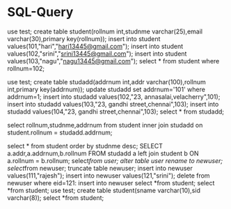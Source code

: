 # SQL-Query

use test;
create table student(rollnum int,studnme varchar(25),email varchar(30),primary key(rollnum));
insert into student values(101,"hari","hari13445@gmail.com");
insert into student values(102,"srini","srini13445@gmail.com");
insert into student values(103,"nagu","nagu13445@gmail.com");
select * from student where rollnum=102;

use test;
create table studadd(addrnum int,addr varchar(100),rollnum int,primary key(addrnum));
update  studadd set addrnum='101' where addrnum=1;
insert into studadd values(102,"23, annasalai,velacherry",101);
insert into studadd values(103,"23, gandhi street,chennai",103);
insert into studadd values(104,"23, gandhi street,chennai",103);
select * from studadd;

select rollnum,studnme,addrnum 
from student 
inner join studadd 
on student.rollnum = studadd.addrnum;

select * from student order by studnme desc;
SELECT a.addr,a.addrnum,b.rollnum
FROM studadd a left join student b
ON a.rollnum = b.rollnum;
select*from user;
alter table user  rename to newuser;
select*from newuser;
truncate table newuser;
insert into newuser values(111,"rajesh");
insert into newuser values(121,"srini");
delete from newuser where eid=121:
insert into newuser select *from student;
select *from student;
use test;
create table student(sname varchar(10),sid varchar(8));
select *from student;
